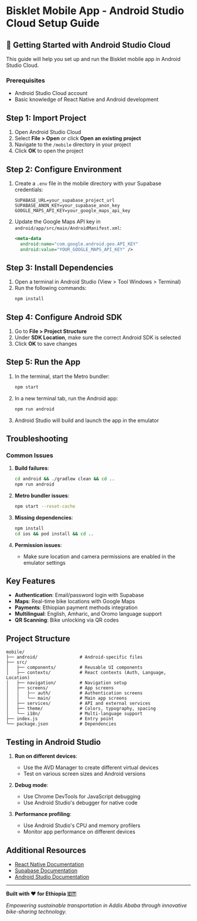 # Bisklet Mobile App - Android Studio Cloud Setup Guide

## 🚀 Getting Started with Android Studio Cloud

This guide will help you set up and run the Bisklet mobile app in Android Studio Cloud.

### Prerequisites
- Android Studio Cloud account
- Basic knowledge of React Native and Android development

## Step 1: Import Project

1. Open Android Studio Cloud
2. Select **File > Open** or click **Open an existing project**
3. Navigate to the `/mobile` directory in your project
4. Click **OK** to open the project

## Step 2: Configure Environment

1. Create a `.env` file in the mobile directory with your Supabase credentials:
   ```
   SUPABASE_URL=your_supabase_project_url
   SUPABASE_ANON_KEY=your_supabase_anon_key
   GOOGLE_MAPS_API_KEY=your_google_maps_api_key
   ```

2. Update the Google Maps API key in `android/app/src/main/AndroidManifest.xml`:
   ```xml
   <meta-data
     android:name="com.google.android.geo.API_KEY"
     android:value="YOUR_GOOGLE_MAPS_API_KEY" />
   ```

## Step 3: Install Dependencies

1. Open a terminal in Android Studio (View > Tool Windows > Terminal)
2. Run the following commands:
   ```bash
   npm install
   ```

## Step 4: Configure Android SDK

1. Go to **File > Project Structure**
2. Under **SDK Location**, make sure the correct Android SDK is selected
3. Click **OK** to save changes

## Step 5: Run the App

1. In the terminal, start the Metro bundler:
   ```bash
   npm start
   ```

2. In a new terminal tab, run the Android app:
   ```bash
   npm run android
   ```

3. Android Studio will build and launch the app in the emulator

## Troubleshooting

### Common Issues

1. **Build failures**:
   ```bash
   cd android && ./gradlew clean && cd ..
   npm run android
   ```

2. **Metro bundler issues**:
   ```bash
   npm start --reset-cache
   ```

3. **Missing dependencies**:
   ```bash
   npm install
   cd ios && pod install && cd ..
   ```

4. **Permission issues**:
   - Make sure location and camera permissions are enabled in the emulator settings

## Key Features

- **Authentication**: Email/password login with Supabase
- **Maps**: Real-time bike locations with Google Maps
- **Payments**: Ethiopian payment methods integration
- **Multilingual**: English, Amharic, and Oromo language support
- **QR Scanning**: Bike unlocking via QR codes

## Project Structure

```
mobile/
├── android/                # Android-specific files
├── src/
│   ├── components/         # Reusable UI components
│   ├── contexts/           # React contexts (Auth, Language, Location)
│   ├── navigation/         # Navigation setup
│   ├── screens/            # App screens
│   │   ├── auth/           # Authentication screens
│   │   └── main/           # Main app screens
│   ├── services/           # API and external services
│   ├── theme/              # Colors, typography, spacing
│   └── i18n/               # Multi-language support
├── index.js                # Entry point
└── package.json            # Dependencies
```

## Testing in Android Studio

1. **Run on different devices**:
   - Use the AVD Manager to create different virtual devices
   - Test on various screen sizes and Android versions

2. **Debug mode**:
   - Use Chrome DevTools for JavaScript debugging
   - Use Android Studio's debugger for native code

3. **Performance profiling**:
   - Use Android Studio's CPU and memory profilers
   - Monitor app performance on different devices

## Additional Resources

- [React Native Documentation](https://reactnative.dev/docs/getting-started)
- [Supabase Documentation](https://supabase.io/docs)
- [Android Studio Documentation](https://developer.android.com/studio/intro)

---

**Built with ❤️ for Ethiopia 🇪🇹**

*Empowering sustainable transportation in Addis Ababa through innovative bike-sharing technology.*